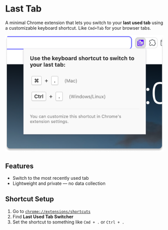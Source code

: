 # Last Tab

A minimal Chrome extension that lets you switch to your **last used tab** using a customizable keyboard shortcut. Like `Cmd+Tab` for your browser tabs.

![Last Tab Screenshot](webstore-assets/last-tab-screenshot.png)

## Features

- Switch to the most recently used tab
- Lightweight and private — no data collection

## Shortcut Setup

1. Go to [`chrome://extensions/shortcuts`](chrome://extensions/shortcuts)
2. Find **Last Used Tab Switcher**
3. Set the shortcut to something like `Cmd + .` or `Ctrl + .`
